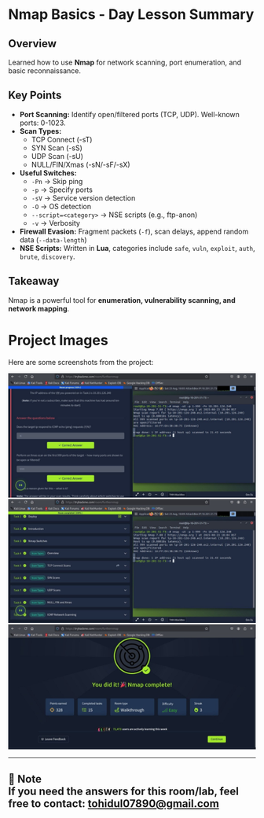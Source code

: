 # Nmap Basics - Day Lesson Summary

## Overview
Learned how to use **Nmap** for network scanning, port enumeration, and basic reconnaissance.

## Key Points
- **Port Scanning:** Identify open/filtered ports (TCP, UDP). Well-known ports: 0-1023.
- **Scan Types:** 
  - TCP Connect (-sT)  
  - SYN Scan (-sS)  
  - UDP Scan (-sU)  
  - NULL/FIN/Xmas (-sN/-sF/-sX)  
- **Useful Switches:**  
  - `-Pn` → Skip ping  
  - `-p` → Specify ports  
  - `-sV` → Service version detection  
  - `-O` → OS detection  
  - `--script=<category>` → NSE scripts (e.g., ftp-anon)  
  - `-v` → Verbosity  
- **Firewall Evasion:** Fragment packets (`-f`), scan delays, append random data (`--data-length`)  
- **NSE Scripts:** Written in **Lua**, categories include `safe`, `vuln`, `exploit`, `auth`, `brute`, `discovery`.  

## Takeaway
Nmap is a powerful tool for **enumeration, vulnerability scanning, and network mapping**.


# Project Images

Here are some screenshots from the project:

![Screenshot 1](6147916024465443462.jpg)
![Screenshot 2](6147916024465443463.jpg)
![Screenshot 3](6147916024465443464.jpg)


---
📌 **Note**  
If you need the answers for this room/lab, feel free to contact:  tohidul07890@gmail.com 
---
